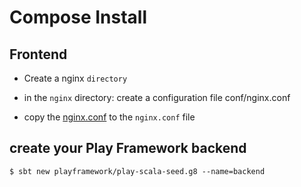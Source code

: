 # Compose Install

## Frontend

* Create a nginx `directory`

* in the `nginx` directory: create a configuration file conf/nginx.conf

* copy the [nginx.conf](./nginx.conf.md) to the `nginx.conf` file

## create your Play Framework backend

```shell
$ sbt new playframework/play-scala-seed.g8 --name=backend
```


